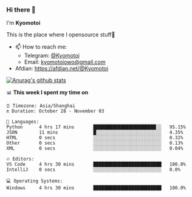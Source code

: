 ### Hi there 👋

I'm **Kyomotoi**

This is the place where I opensource stuff🤺

- 📫 How to reach me: 
    - Telegram: [@Kyomotoi](https://t.me/Kyomotoi)
    - Email: <kyomotoiowo@gmail.com>
- Afdian: <https://afdian.net/@Kyomotoi>

[![Anurag's github stats](https://github-readme-stats.vercel.app/api?username=kyomotoi)](https://github.com/anuraghazra/github-readme-stats)

📊 **This week I spent my time on**
<!--START_SECTION:waka-->
```text
⌚︎ Timezone: Asia/Shanghai
🔛 Duration: October 28 - November 03

💬 Languages: 
Python      4 hrs 17 mins       ███████████████████████░░   95.15% 
JSON        11 mins             █░░░░░░░░░░░░░░░░░░░░░░░░   4.35% 
HTML        0 secs              ░░░░░░░░░░░░░░░░░░░░░░░░░   0.32% 
Other       0 secs              ░░░░░░░░░░░░░░░░░░░░░░░░░   0.13% 
XML         0 secs              ░░░░░░░░░░░░░░░░░░░░░░░░░   0.04%

🔥 Editors: 
VS Code     4 hrs 30 mins       █████████████████████████   100.0% 
IntelliJ    0 secs              ░░░░░░░░░░░░░░░░░░░░░░░░░   0.0%

💻 Operating Systems: 
Windows     4 hrs 30 mins       █████████████████████████   100.0%
```
<!--END_SECTION:waka-->
